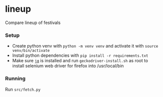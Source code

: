 # lineup
Compare lineup of festivals

### Setup

- Create python venv with `python -m venv venv` and activate it with `source venv/bin/activate`
- Install python dependencies with `pip install -r requirements.txt`
- Make sure [`jq`](https://wiki.ubuntuusers.de/jq/) is installed and run `geckodriver-install.sh` as root to install selenium web driver for firefox into /usr/local/bin

### Running

Run `src/fetch.py`
